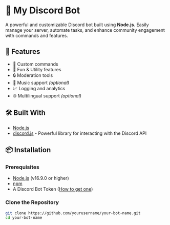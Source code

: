 # 🤖 My Discord Bot

A powerful and customizable Discord bot built using **Node.js**. Easily manage your server, automate tasks, and enhance community engagement with commands and features.

## 🚀 Features

- 🔧 Custom commands
- 🎉 Fun & Utility features
- 🔒 Moderation tools
- 🎵 Music support *(optional)*
- 📈 Logging and analytics
- 🌐 Multilingual support *(optional)*

## 🛠️ Built With

- [Node.js](https://nodejs.org/)
- [discord.js](https://discord.js.org/) - Powerful library for interacting with the Discord API

## 📦 Installation

### Prerequisites

- [Node.js](https://nodejs.org/) (v16.9.0 or higher)
- [npm](https://www.npmjs.com/)
- A Discord Bot Token ([How to get one](https://discordjs.guide/preparations/setting-up-a-bot-application.html))

### Clone the Repository

```bash
git clone https://github.com/yourusername/your-bot-name.git
cd your-bot-name
